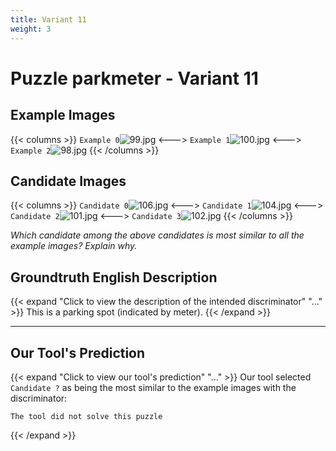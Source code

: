 ```yaml
---
title: Variant 11
weight: 3
---
```


# Puzzle parkmeter - Variant 11

## Example Images
{{< columns >}}
`Example 0`![99.jpg](/natscene-data/images/99.jpg)
<--->
`Example 1`![100.jpg](/natscene-data/images/100.jpg)
<--->
`Example 2`![98.jpg](/natscene-data/images/98.jpg)
{{< /columns >}}

## Candidate Images
{{< columns >}}
`Candidate 0`![106.jpg](/natscene-data/images/106.jpg)
<--->
`Candidate 1`![104.jpg](/natscene-data/images/104.jpg)
<--->
`Candidate 2`![101.jpg](/natscene-data/images/101.jpg)
<--->
`Candidate 3`![102.jpg](/natscene-data/images/102.jpg)
{{< /columns >}}

*Which candidate among the above candidates is most similar to all the example images? Explain why.*

## Groundtruth English Description

{{< expand "Click to view the description of the intended discriminator" "..." >}}
This is a parking spot (indicated by meter).
{{< /expand >}}

---



## Our Tool's Prediction

{{< expand "Click to view our tool's prediction" "..." >}}
Our tool selected `Candidate ?` as being the most similar to the example images with the discriminator:
```plaintext
The tool did not solve this puzzle
```
{{< /expand >}}

